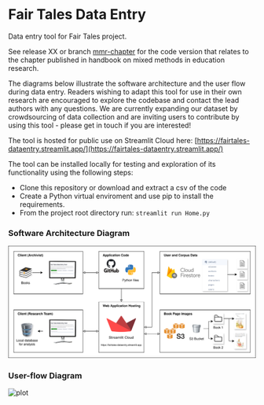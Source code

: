 # Fair Tales Data Entry
Data entry tool for Fair Tales project.

See release XX or branch [mmr-chapter](test) for the code version that relates to the chapter published in <XXX> handbook on mixed methods in education research. 

The diagrams below illustrate the software architecture and the user flow during data entry. Readers wishing to adapt this tool for use in their own research are encouraged to explore the codebase and contact the lead authors with any questions. We are currently expanding our dataset by crowdsourcing of data collection and are inviting users to contribute by using this tool - please get in touch if you are interested!

The tool is hosted for public use on Streamlit Cloud here: [https://fairtales-dataentry.streamlit.app/](https://fairtales-dataentry.streamlit.app/)

The tool can be installed locally for testing and exploration of its functionality using the following steps:
* Clone this repository or download and extract a csv of the code
* Create a Python virtual enviroment and use pip to install the requirements.
* From the project root directory run: ```streamlit run Home.py```

### Software Architecture Diagram
![plot](./resources/software_architecture.png)

### User-flow Diagram
![plot](./resources/user_flow.png)
